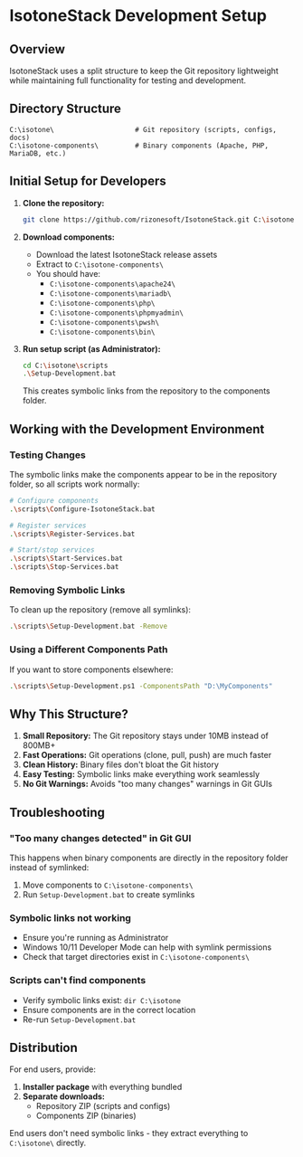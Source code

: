 # IsotoneStack Development Setup

## Overview

IsotoneStack uses a split structure to keep the Git repository lightweight while maintaining full functionality for testing and development.

## Directory Structure

```
C:\isotone\                    # Git repository (scripts, configs, docs)
C:\isotone-components\         # Binary components (Apache, PHP, MariaDB, etc.)
```

## Initial Setup for Developers

1. **Clone the repository:**
   ```bash
   git clone https://github.com/rizonesoft/IsotoneStack.git C:\isotone
   ```

2. **Download components:**
   - Download the latest IsotoneStack release assets
   - Extract to `C:\isotone-components\`
   - You should have:
     - `C:\isotone-components\apache24\`
     - `C:\isotone-components\mariadb\`
     - `C:\isotone-components\php\`
     - `C:\isotone-components\phpmyadmin\`
     - `C:\isotone-components\pwsh\`
     - `C:\isotone-components\bin\`

3. **Run setup script (as Administrator):**
   ```bash
   cd C:\isotone\scripts
   .\Setup-Development.bat
   ```
   
   This creates symbolic links from the repository to the components folder.

## Working with the Development Environment

### Testing Changes

The symbolic links make the components appear to be in the repository folder, so all scripts work normally:

```bash
# Configure components
.\scripts\Configure-IsotoneStack.bat

# Register services
.\scripts\Register-Services.bat

# Start/stop services
.\scripts\Start-Services.bat
.\scripts\Stop-Services.bat
```

### Removing Symbolic Links

To clean up the repository (remove all symlinks):

```bash
.\scripts\Setup-Development.bat -Remove
```

### Using a Different Components Path

If you want to store components elsewhere:

```bash
.\scripts\Setup-Development.ps1 -ComponentsPath "D:\MyComponents"
```

## Why This Structure?

1. **Small Repository:** The Git repository stays under 10MB instead of 800MB+
2. **Fast Operations:** Git operations (clone, pull, push) are much faster
3. **Clean History:** Binary files don't bloat the Git history
4. **Easy Testing:** Symbolic links make everything work seamlessly
5. **No Git Warnings:** Avoids "too many changes" warnings in Git GUIs

## Troubleshooting

### "Too many changes detected" in Git GUI

This happens when binary components are directly in the repository folder instead of symlinked:

1. Move components to `C:\isotone-components\`
2. Run `Setup-Development.bat` to create symlinks

### Symbolic links not working

- Ensure you're running as Administrator
- Windows 10/11 Developer Mode can help with symlink permissions
- Check that target directories exist in `C:\isotone-components\`

### Scripts can't find components

- Verify symbolic links exist: `dir C:\isotone`
- Ensure components are in the correct location
- Re-run `Setup-Development.bat`

## Distribution

For end users, provide:

1. **Installer package** with everything bundled
2. **Separate downloads:**
   - Repository ZIP (scripts and configs)
   - Components ZIP (binaries)

End users don't need symbolic links - they extract everything to `C:\isotone\` directly.